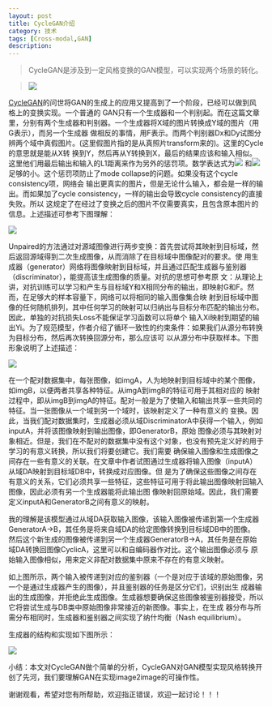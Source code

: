 ```yaml
---
layout: post
title: CycleGAN介绍
category: 技术
tags: [Cross-modal,GAN]
description: 
---
```


>CycleGAN是涉及到一定风格变换的GAN模型，可以实现两个场景的转化。

>![](/assets/img/CycleGAN/i2i.png)

[CycleGAN](https://arxiv.org/abs/1703.10593)的问世将GAN的生成上的应用又提高到了一个阶段，已经可以做到风格上的变换实现。一个普通的
GAN只有一个生成器和一个判别起。而在这篇文章里，分别有两个生成器和判别器。一个生成器将X域的图片转换成Y域的图片（用G表示），而另一个生成器
做相反的事情，用F表示。而两个判别器Dx和Dy试图分辨两个域中真假图片。(这里假图片指的是从真照片transform来的)。这里的Cycle的意思就是能从X转
换到Y，然后再从Y转换到X，最后的结果应该和输入相似。这里他们用最后输出和输入的L1距离来作为另外的惩罚项。数学表达式为![](/assets/img/CycleGAN/equation1.png)
和![](/assets/img/CycleGAN/equation2.png)足够的小。这个惩罚项防止了mode collapse的问题。如果没有这个cycle consistency项，网络会
输出更真实的图片，但是无论什么输入，都会是一样的输出。而如果加了cycle consistency，一样的输出会导致cycle consistency的直接失败。所以
这规定了在经过了变换之后的图片不仅需要真实，且包含原本图片的信息。上述描述可参考下图理解：

![](/assets/img/CycleGAN/G2G.png)

Unpaired的方法通过对源域图像进行两步变换：首先尝试将其映射到目标域，然后返回源域得到二次生成图像，从而消除了在目标域中图像配对的要求。使
用生成器（generator）网络将图像映射到目标域，并且通过匹配生成器与鉴别器（discriminator），能提高该生成图像的质量。对抗的思想可参考原
文：从理论上讲，对抗训练可以学习和产生与目标域Y和X相同分布的输出，即映射G和F。然而，在足够大的样本容量下，网络可以将相同的输入图像集合映
射到目标域中图像的任何随机排列，其中任何学习的映射可以归纳出与目标分布匹配的输出分布。因此，单独的对抗损失Loss不能保证学习函数可以将单个
输入Xi映射到期望的输出Yi。为了规范模型，作者介绍了循环一致性的约束条件：如果我们从源分布转换为目标分布，然后再次转换回源分布，那么应该可
以从源分布中获取样本。下图形象说明了上述描述：

![](/assets/img/CycleGAN/GD2.png)

在一个配对数据集中，每张图像，如imgA，人为地映射到目标域中的某个图像，如imgB，以便两者共享各种特征。从imgA到imgB的特征可用于其相对应的
映射过程中，即从imgB到imgA的特征。配对一般是为了使输入和输出共享一些共同的特征。当一张图像从一个域到另一个域时，该映射定义了一种有意义的
变换。因此，当我们配对数据集时，生成器必须从域DiscriminatorA中获得一个输入，例如inputA，并将该图像映射到输出图像，即GeneratorB，原始
图像必须与其映射对象相近。但是，我们在不配对的数据集中没有这个对象，也没有预先定义好的用于学习的有意义转换，所以我们将要创建它。我们需要
确保输入图像和生成图像之间存在一些有意义的关联。在文章中作者试图通过生成器将输入图像（inputA）从域DA映射到目标域DB中，转换成对应图像。但
是为了确保这些图像之间存在有意义的关系，它们必须共享一些特征，这些特征可用于将此输出图像映射回输入图像，因此必须有另一个生成器能将此输出图
像映射回原始域。因此，我们需要定义inputA和GeneratorB之间有意义的映射。

我的理解是该模型通过从域DA获取输入图像，该输入图像被传递到第一个生成器GeneratorA→B，其任务是将来自域DA的给定图像转换到目标域DB中的图像。
然后这个新生成的图像被传递到另一个生成器GeneratorB→A，其任务是在原始域DA转换回图像CyclicA，这里可以和自编码器作对比。这个输出图像必须与
原始输入图像相似，用来定义非配对数据集中原来不存在的有意义映射。

如上图所示，两个输入被传递到对应的鉴别器（一个是对应于该域的原始图像，另一个是通过生成器产生的图像），并且鉴别器的任务是区分它们，识别出生
成器输出的生成图像，并拒绝此生成图像。生成器想要确保这些图像被鉴别器接受，所以它将尝试生成与DB类中原始图像非常接近的新图像。事实上，在生成
器分布与所需分布相同时，生成器和鉴别器之间实现了纳什均衡（Nash equilibrium）。

生成器的结构和实现如下图所示：

![](/assets/img/CycleGAN/GG.png)

小结：本文对CycleGAN做个简单的分析，CycleGAN对GAN模型实现风格转换开创了先河，我们要理解GAN在实现image2image的可操作性。

谢谢观看，希望对您有所帮助，欢迎指正错误，欢迎一起讨论！！！